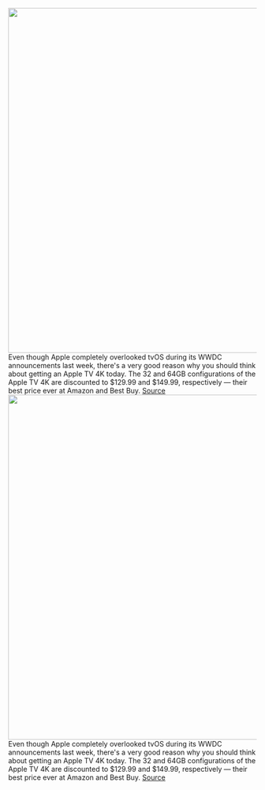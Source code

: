 <img src='https://cdn.vox-cdn.com/thumbor/6SlxfUC68pkAu8VsDnCYylM5jrU=/0x0:2040x1360/1200x800/filters:focal(857x517:1183x843)/cdn.vox-cdn.com/uploads/chorus_image/image/70971121/DSCF3875_2.0.jpg' width='700px' /><br/>
Even though Apple completely overlooked tvOS during its WWDC announcements last week, there's a very good reason why you should think about getting an Apple TV 4K today. The 32 and 64GB configurations of the Apple TV 4K are discounted to $129.99 and $149.99, respectively — their best price ever at Amazon and Best Buy.
<a href='https://www.theverge.com/good-deals/2022/6/13/23165050/apple-tv-4k-macbook-pro-m1-airpods-max-pencil-deal-sale'> Source <a/><img src='https://cdn.vox-cdn.com/thumbor/6SlxfUC68pkAu8VsDnCYylM5jrU=/0x0:2040x1360/1200x800/filters:focal(857x517:1183x843)/cdn.vox-cdn.com/uploads/chorus_image/image/70971121/DSCF3875_2.0.jpg' width='700px' /><br/>
Even though Apple completely overlooked tvOS during its WWDC announcements last week, there's a very good reason why you should think about getting an Apple TV 4K today. The 32 and 64GB configurations of the Apple TV 4K are discounted to $129.99 and $149.99, respectively — their best price ever at Amazon and Best Buy.
<a href='https://www.theverge.com/good-deals/2022/6/13/23165050/apple-tv-4k-macbook-pro-m1-airpods-max-pencil-deal-sale'> Source <a/>